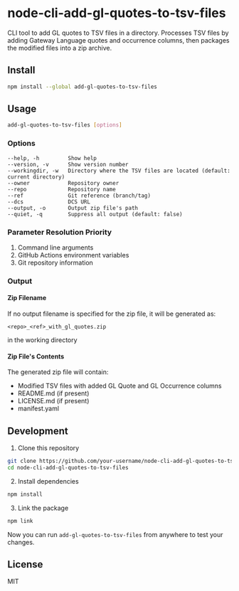 # node-cli-add-gl-quotes-to-tsv-files

CLI tool to add GL quotes to TSV files in a directory. Processes TSV files by adding Gateway Language quotes and occurrence columns, then packages the modified files into a zip archive.

## Install

```bash
npm install --global add-gl-quotes-to-tsv-files
```

## Usage

```bash
add-gl-quotes-to-tsv-files [options]
```

### Options

```
--help, -h         Show help
--version, -v      Show version number
--workingdir, -w   Directory where the TSV files are located (default: current directory)
--owner            Repository owner
--repo             Repository name
--ref              Git reference (branch/tag)
--dcs              DCS URL
--output, -o       Output zip file's path
--quiet, -q        Suppress all output (default: false)
```

### Parameter Resolution Priority

1. Command line arguments
2. GitHub Actions environment variables
3. Git repository information



### Output

#### Zip Filename

If no output filename is specified for the zip file, it will be generated as: 

`<repo>_<ref>_with_gl_quotes.zip`

in the working directory

#### Zip File's Contents

The generated zip file will contain:
- Modified TSV files with added GL Quote and GL Occurrence columns
- README.md (if present)
- LICENSE.md (if present)
- manifest.yaml

## Development

1. Clone this repository
```bash
git clone https://github.com/your-username/node-cli-add-gl-quotes-to-tsv-files.git
cd node-cli-add-gl-quotes-to-tsv-files
```

2. Install dependencies
```bash
npm install
```

3. Link the package
```bash
npm link
```

Now you can run `add-gl-quotes-to-tsv-files` from anywhere to test your changes.

## License

MIT
